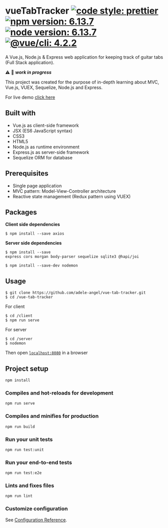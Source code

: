# vueTabTracker [![code style: prettier](https://img.shields.io/badge/code_style-prettier-ff69b4)](https://github.com/prettier/prettier) [![npm version: 6.13.7](https://img.shields.io/badge/npm%20version-6.13.7-blue)](https://www.npmjs.com/) [![node version: 6.13.7](https://img.shields.io/badge/node%20version-13.5.0-blue)](https://nodejs.org/) [![@vue/cli: 4.2.2](https://img.shields.io/badge/@vue/cli-4.2.2-blue)](https://github.com/vuejs/vue-cli)

A Vue.js, Node.js & Express web application for keeping track of guitar tabs (Full Stack application).

:warning: :construction: _**work in progress**_

This project was created for the purpose of in-depth learning about MVC, Vue.js, VUEX, Sequelize, Node.js and Express.

For live demo [click here](https://adele-angel.github.io/vue-tab-tracker)

## Built with

-   Vue.js as client-side framework
-   JSX (ES6 JavaScript syntax)
-   CSS3
-   HTML5
-   Node.js as runtime environment
-   Express.js as server-side framework
-   Sequelize ORM for database

## Prerequisites

-   Single page application
-   MVC pattern: Model-View-Controller architecture
-   Reactive state management (Redux pattern using VUEX)

## Packages

**Client side dependencies**

```
$ npm install --save axios
```

**Server side dependencies**

```
$ npm install --save
express cors morgan body-parser sequelize sqlite3 @hapi/joi
```

```
$ npm install --save-dev nodemon
```

## Usage

```
$ git clone https://github.com/adele-angel/vue-tab-tracker.git
$ cd /vue-tab-tracker
```

For client

```
$ cd /client
$ npm run serve
```

For server

```
$ cd /server
$ nodemon
```

Then open [`localhost:8080`](http://localhost:8080) in a browser

## Project setup

```
npm install
```

### Compiles and hot-reloads for development

```
npm run serve
```

### Compiles and minifies for production

```
npm run build
```

### Run your unit tests

```
npm run test:unit
```

### Run your end-to-end tests

```
npm run test:e2e
```

### Lints and fixes files

```
npm run lint
```

### Customize configuration

See [Configuration Reference](https://cli.vuejs.org/config/).
